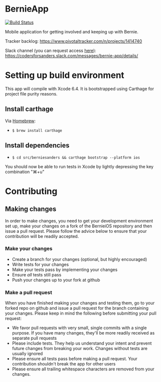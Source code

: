 # BernieApp

[![Build Status](https://travis-ci.org/SandersForPresident/BernieAppiOS.png?branch=master)](https://travis-ci.org/SandersForPresident/BernieAppiOS)


Mobile application for getting involved and keeping up with Bernie.

Tracker backlog: https://www.pivotaltracker.com/n/projects/1414740

Slack channel (you can request access [here](https://docs.google.com/forms/d/1pmxGTX17qPkZV49iuLh3rN-Mj_Z6w6M_XtUJMZCMIP4/viewform)): https://codersforsanders.slack.com/messages/bernie-app/details/

# Setting up build environment

This app will compile with Xcode 6.4. It is bootstrapped using Carthage for project file purity reasons.

## Install carthage

Via [Homebrew](http://brew.sh/):

* `$ brew install carthage`

## Install dependencies

* `$ cd src/berniesanders && carthage bootstrap --platform ios`

You should now be able to run tests in Xcode by lightly depressing the key combination "⌘+u"

# Contributing

## Making changes

In order to make changes, you need to get your development environment set up, make your changes on a fork of the BernieiOS repository and then issue a pull request.  Please follow the advice below to ensure that your contribution will be readily accepted.

### Make your changes

* Create a branch for your changes (optional, but highly encouraged)
* Write tests for your changes
* Make your tests pass by implementing your changes
* Ensure _all_ tests still pass
* Push your changes up to your fork at github

### Make a pull request

When you have finished making your changes and testing them, go to your forked repo on github and issue a pull request for the branch containing your changes.  Please keep in mind the following before submitting your pull request:

* We favor pull requests with very small, single commits with a single purpose.  If you have many changes, they'll be more readily received as separate pull requests
* Please include tests.  They help us understand your intent and prevent future changes from breaking your work.  Changes without tests are usually ignored
* Please ensure all tests pass before making a pull request.  Your contribution shouldn't break the app for other users
* Please ensure all trailing whitespace characters are removed from your changes.

